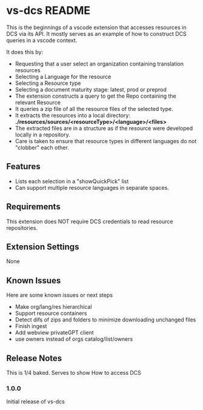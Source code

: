 # vs-dcs README

This is the beginnings of a vscode extension that accesses resources in DCS via its API.
It mostly serves as an example of how to construct DCS queries in a vscode context.

It does this by:
- Requesting that a user select an organization containing translation resources
- Selecting a Language for the resource
- Selecting a Resource type
- Selecting a document maturity stage: latest, prod or preprod
- The extension constructs a query to get the Repo containing the relevant Resource
- It queries a zip file of all the resource files of the selected type.
- It extracts the resources into a local directory: __./resources/sources/\<resourceType\>/\<language\>/\<files\>__
- The extracted files are in a structure as if the resource were developed locally in a repository.
- Care is taken to ensure that resource types in different languages do not "clobber" each other.

## Features

- Lists each selection in a "showQuickPick" list
- Can support multiple resource languages in separate spaces.

## Requirements

This extension does NOT require DCS credentials to read resource repositories.

## Extension Settings

None

## Known Issues

Here are some known issues or next steps
-  Make org/lang/res hierarchical
-  Support resource containers
-  Detect difs of zips and folders to minimize downloading unchanged files
-  Finish ingest
-  Add webview privateGPT client
-  use owners instead of orgs  catalog/list/owners

## Release Notes

This is 1/4 baked. Serves to show How to access DCS

### 1.0.0

Initial release of vs-dcs
